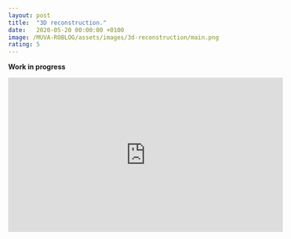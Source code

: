 ```yaml
---
layout: post
title:  "3D reconstruction."
date:   2020-05-20 00:00:00 +0100
image: /MUVA-ROBLOG/assets/images/3d-reconstruction/main.png
rating: 5
---
```


**Work in progress**

<iframe width="560" height="315" src="https://www.youtube.com/embed/TpPe20nCK9Y" frameborder="0" allow="accelerometer; autoplay; encrypted-media; gyroscope; picture-in-picture" allowfullscreen></iframe>

